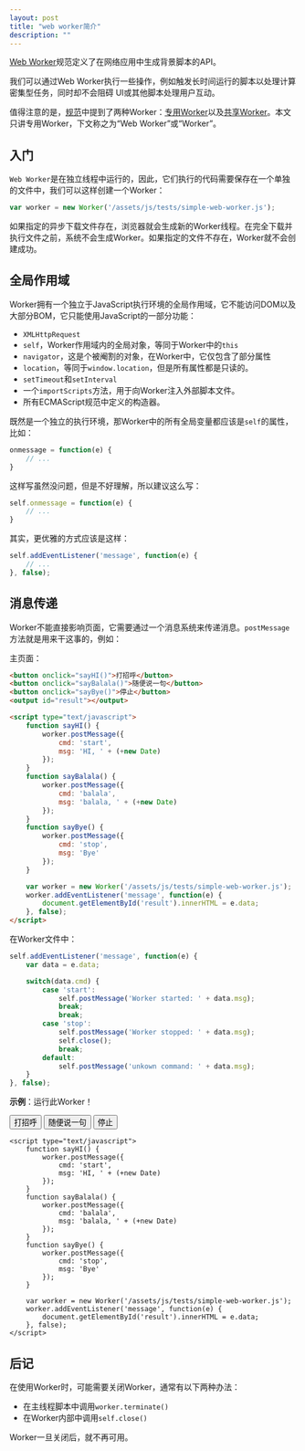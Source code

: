 ```yaml
---
layout: post
title: "web worker简介"
description: ""
---
```


[Web Worker](http://www.whatwg.org/specs/web-apps/current-work/multipage/workers.html)规范定义了在网络应用中生成背景脚本的API。

我们可以通过Web Worker执行一些操作，例如触发长时间运行的脚本以处理计算密集型任务，同时却不会阻碍 UI或其他脚本处理用户互动。

值得注意的是，[规范](http://www.whatwg.org/specs/web-apps/current-work/multipage/workers.html)中提到了两种Worker：[专用Worker](http://www.whatwg.org/specs/web-apps/current-work/multipage/workers.html#dedicated-workers-and-the-worker-interface)以及[共享Worker](http://www.whatwg.org/specs/web-apps/current-work/multipage/workers.html#shared-workers-and-the-sharedworker-interface)。本文只讲专用Worker，下文称之为“Web Worker”或“Worker”。

## 入门

`Web Worker`是在独立线程中运行的，因此，它们执行的代码需要保存在一个单独的文件中，我们可以这样创建一个Worker：

```javascript
var worker = new Worker('/assets/js/tests/simple-web-worker.js');
```

如果指定的异步下载文件存在，浏览器就会生成新的Worker线程。在完全下载并执行文件之前，系统不会生成Worker。如果指定的文件不存在，Worker就不会创建成功。

## 全局作用域

Worker拥有一个独立于JavaScript执行环境的全局作用域，它不能访问DOM以及大部分BOM，它只能使用JavaScript的一部分功能：

* `XMLHttpRequest`
* `self`，Worker作用域内的全局对象，等同于Worker中的`this`
* `navigator`，这是个被阉割的对象，在Worker中，它仅包含了部分属性
* `location`，等同于`window.location`，但是所有属性都是只读的。
* `setTimeout`和`setInterval`
* 一个`importScripts`方法，用于向Worker注入外部脚本文件。
* 所有ECMAScript规范中定义的构造器。

既然是一个独立的执行环境，那Worker中的所有全局变量都应该是`self`的属性，比如：

```javascript
onmessage = function(e) {
    // ...
}
```

这样写虽然没问题，但是不好理解，所以建议这么写：

```javascript
self.onmessage = function(e) {
    // ...
}
```

其实，更优雅的方式应该是这样：

```javascript
self.addEventListener('message', function(e) {
    // ...
}, false);
```

## 消息传递

Worker不能直接影响页面，它需要通过一个消息系统来传递消息。`postMessage`方法就是用来干这事的，例如：

<!-- more -->

主页面：

```html
<button onclick="sayHI()">打招呼</button>
<button onclick="sayBalala()">随便说一句</button>
<button onclick="sayBye()">停止</button>
<output id="result"></output>

<script type="text/javascript">
    function sayHI() {
        worker.postMessage({
            cmd: 'start',
            msg: 'HI, ' + (+new Date)
        });
    }
    function sayBalala() {
        worker.postMessage({
            cmd: 'balala',
            msg: 'balala, ' + (+new Date)
        });
    }
    function sayBye() {
        worker.postMessage({
            cmd: 'stop',
            msg: 'Bye'
        });
    }

    var worker = new Worker('/assets/js/tests/simple-web-worker.js');
    worker.addEventListener('message', function(e) {
        document.getElementById('result').innerHTML = e.data;
    }, false);
</script>
```

在Worker文件中：

```javascript
self.addEventListener('message', function(e) {
    var data = e.data;

    switch(data.cmd) {
        case 'start':
            self.postMessage('Worker started: ' + data.msg);
            break;
            break;
        case 'stop':
            self.postMessage('Worker stopped: ' + data.msg);
            self.close();
            break;
        default:
            self.postMessage('unkown command: ' + data.msg);
    }
}, false);
```

**示例**：运行此Worker！

<div class="example">
    <button onclick="sayHI()">打招呼</button>
    <button onclick="sayBalala()">随便说一句</button>
    <button onclick="sayBye()">停止</button>
    <output id="result"></output>

    <script type="text/javascript">
        function sayHI() {
            worker.postMessage({
                cmd: 'start',
                msg: 'HI, ' + (+new Date)
            });
        }
        function sayBalala() {
            worker.postMessage({
                cmd: 'balala',
                msg: 'balala, ' + (+new Date)
            });
        }
        function sayBye() {
            worker.postMessage({
                cmd: 'stop',
                msg: 'Bye'
            });
        }

        var worker = new Worker('/assets/js/tests/simple-web-worker.js');
        worker.addEventListener('message', function(e) {
            document.getElementById('result').innerHTML = e.data;
        }, false);
    </script>
</div>

## 后记

在使用Worker时，可能需要关闭Worker，通常有以下两种办法：

* 在主线程脚本中调用`worker.terminate()`
* 在Worker内部中调用`self.close()`

Worker一旦关闭后，就不再可用。
